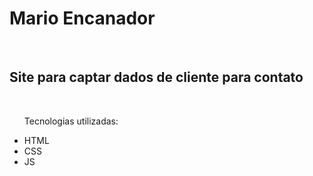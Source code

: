 <h1>Mario Encanador</h1>
<br>
<h2>Site para captar dados de cliente para contato</h2>
<br>
<ul>
  <p>Tecnologias utilizadas:</p>
  <li>HTML</li>
  <li>CSS</li>
  <li>JS</li>
</ul>
